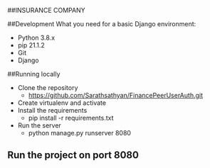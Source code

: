 ##INSURANCE COMPANY

##Development
What you need for a basic Django environment:

 - Python 3.8.x
 - pip 21.1.2
 - Git
 - Django

##Running locally
 - Clone the repository
   - https://github.com/Sarathsathyan/FinancePeerUserAuth.git
 - Create virtualenv and activate
 - Install the requirements
   - pip install -r requirements.txt
 - Run the server
   - python manage.py runserver 8080

## Run the project on port 8080